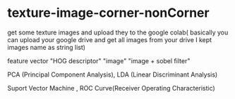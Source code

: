 # texture-image-corner-nonCorner

get some texture images and upload they to the google colab( basically you can upload your google drive and get all images from your drive I kept images name as string list)

feature vector "HOG descriptor" "image" "image + sobel filter"

PCA (Principal Component Analysis), LDA (Linear Discriminant Analysis)

Suport Vector Machine ,  ROC Curve(Receiver Operating Characteristic)


